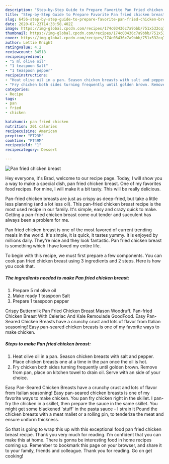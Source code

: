 ```yaml
---
description: "Step-by-Step Guide to Prepare Favorite Pan fried chicken breast"
title: "Step-by-Step Guide to Prepare Favorite Pan fried chicken breast"
slug: 6456-step-by-step-guide-to-prepare-favorite-pan-fried-chicken-breast
date: 2020-07-23T14:33:58.402Z
image: https://img-global.cpcdn.com/recipes/174c03436c7a9bbb/751x532cq70/pan-fried-chicken-breast-recipe-main-photo.jpg
thumbnail: https://img-global.cpcdn.com/recipes/174c03436c7a9bbb/751x532cq70/pan-fried-chicken-breast-recipe-main-photo.jpg
cover: https://img-global.cpcdn.com/recipes/174c03436c7a9bbb/751x532cq70/pan-fried-chicken-breast-recipe-main-photo.jpg
author: Lettie Knight
ratingvalue: 4.2
reviewcount: 34518
recipeingredient:
- "5 ml olive oil"
- "1 teaspoon Salt"
- "1 teaspoon pepper"
recipeinstructions:
- "Heat olive oil in a pan. Season chicken breasts with salt and pepper. Place chicken breasts one at a time in the pan once the oil is hot."
- "Fry chicken both sides turning frequently until golden brown. Remove from pan, place on kitchen towel to drain oil. Serve with an side of your choice."
categories:
- Recipe
tags:
- pan
- fried
- chicken

katakunci: pan fried chicken 
nutrition: 201 calories
recipecuisine: American
preptime: "PT23M"
cooktime: "PT49M"
recipeyield: "1"
recipecategory: Dessert

---
```



![Pan fried chicken breast](https://img-global.cpcdn.com/recipes/174c03436c7a9bbb/751x532cq70/pan-fried-chicken-breast-recipe-main-photo.jpg)

Hey everyone, it's Brad, welcome to our recipe page. Today, I will show you a way to make a special dish, pan fried chicken breast. One of my favorites food recipes. For mine, I will make it a bit tasty. This will be really delicious.

Pan-fried chicken breasts are just as crispy as deep-fried, but take a little less planning (and a lot less oil). This pan-fried chicken breast recipe is the most used recipe in our family. It&#39;s simple, easy and crazy quick to make. Getting a pan-fried chicken breast come out tender and succulent has always been a problem for me.

Pan fried chicken breast is one of the most favored of current trending meals in the world. It's simple, it is quick, it tastes yummy. It is enjoyed by millions daily. They're nice and they look fantastic. Pan fried chicken breast is something which I have loved my entire life.


To begin with this recipe, we must first prepare a few components. You can cook pan fried chicken breast using 3 ingredients and 2 steps. Here is how you cook that.

<!--inarticleads1-->

##### The ingredients needed to make Pan fried chicken breast:

1. Prepare 5 ml olive oil
1. Make ready 1 teaspoon Salt
1. Prepare 1 teaspoon pepper


Crispy Buttermilk Pan Fried Chicken Breast Mason Woodruff. Pan-fried Chicken Breast With Celeriac And Kale Remoulade GoodFood. Easy Pan-Seared Chicken Breasts have a crunchy crust and lots of flavor from Italian seasoning! Easy pan-seared chicken breasts is one of my favorite ways to make chicken. 

<!--inarticleads2-->

##### Steps to make Pan fried chicken breast:

1. Heat olive oil in a pan. Season chicken breasts with salt and pepper. Place chicken breasts one at a time in the pan once the oil is hot.
1. Fry chicken both sides turning frequently until golden brown. Remove from pan, place on kitchen towel to drain oil. Serve with an side of your choice.


Easy Pan-Seared Chicken Breasts have a crunchy crust and lots of flavor from Italian seasoning! Easy pan-seared chicken breasts is one of my favorite ways to make chicken. You pan fry chicken right in the skillet. I pan-fry the chicken in a skillet, then prepare the sauce in the same skillet. You might get some blackened &#39;stuff&#39; in the pasta sauce - I strain it Pound the chicken breasts with a meat mallet or a rolling pin, to tenderize the meat and ensure uniform thickness. 

So that is going to wrap this up with this exceptional food pan fried chicken breast recipe. Thank you very much for reading. I'm confident that you can make this at home. There is gonna be interesting food in home recipes coming up. Remember to bookmark this page on your browser, and share it to your family, friends and colleague. Thank you for reading. Go on get cooking!
